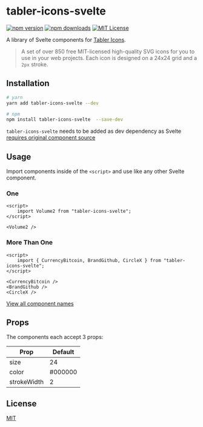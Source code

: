 # tabler-icons-svelte

[![npm version][npm-version]][npm]
[![npm downloads][npm-downloads]][npm]
[![MIT License][license]](LICENSE)

A library of Svelte components for [Tabler Icons](https://github.com/tabler/tabler-icons).

> A set of over 850 free MIT-licensed high-quality SVG icons for you to use in your web projects. Each icon is designed on a 24x24 grid and a `2px` stroke.

## Installation

```sh
# yarn
yarn add tabler-icons-svelte --dev

# npm
npm install tabler-icons-svelte  --save-dev
```

`tabler-icons-svelte` needs to be added as dev dependency as Svelte [requires original component source](https://github.com/sveltejs/sapper-template#using-external-components)

## Usage

Import components inside of the `<script>` and use like any other Svelte component.

### One

```svelte
<script>
    import Volume2 from "tabler-icons-svelte";
</script>

<Volume2 />
```

### More Than One

```svelte
<script>
    import { CurrencyBitcoin, BrandGithub, CircleX } from "tabler-icons-svelte";
</script>

<CurrencyBitcoin />
<BrandGithub />
<CircleX />
```

[View all component names](ICON_INDEX.md)

## Props

The components each accept 3 props:

| Prop        | Default |
| ----------- | ------- |
| size        | 24      |
| color       | #000000 |
| strokeWidth | 2       |

## License

[MIT](LICENSE)

[npm]: https://www.npmjs.com/package/tabler-icons-svelte
[npm-version]: https://img.shields.io/npm/v/tabler-icons-svelte
[npm-downloads]: https://img.shields.io/npm/dw/tabler-icons-svelte
[license]: https://img.shields.io/github/license/benflap/tabler-icons-svelte
